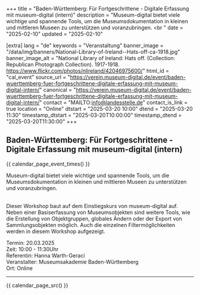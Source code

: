 +++
title = "Baden-Württemberg:  Für Fortgeschrittene - Digitale Erfassung mit museum-digital (intern)"
description = "Museum-digital bietet viele wichtige und spannende Tools, um die Museumsdokumentation in kleinen und mittleren Museen zu unterstützen und voranzubringen.   <br "
date = "2025-02-10"
updated = "2025-02-10"

[extra]
lang = "de"
keywords = "Veranstaltung"
banner_image = "/data/img/banners/National-Library-of-Ireland--Hats-off-ca-1918.jpg"
banner_image_alt = "National Library of Ireland:  Hats off. (Collection: Republican Photograph Collection). 1917-1918. https://www.flickr.com/photos/nlireland/42046975600/"
html_id = "cal_event"
source_url = "https://verein.museum-digital.de/event/baden-wuerttemberg-fuer-fortgeschrittene-digitale-erfassung-mit-museum-digital-intern/"
canonical = "https://verein.museum-digital.de/event/baden-wuerttemberg-fuer-fortgeschrittene-digitale-erfassung-mit-museum-digital-intern/"
contact = "MAILTO:info@landesstelle.de"
contact_is_link = true
location = "Online"
dtstart = "2025-03-20 10:00"
dtend = "2025-03-20 11:30"
timestamp_dtstart = "2025-03-20T10:00:00"
timestamp_dtend = "2025-03-20T11:30:00"
+++

## Baden-Württemberg:  Für Fortgeschrittene - Digitale Erfassung mit museum-digital (intern)

{{ calendar_page_event_times() }}

Museum-digital bietet viele wichtige und spannende Tools, um die Museumsdokumentation in kleinen und mittleren Museen zu unterstützen und voranzubringen. 

<br />
Dieser Workshop baut auf dem Einstiegskurs von museum-digital auf. Neben einer Basiserfassung von Museumsobjekten sind weitere Tools, wie die Erstellung von Objektgruppen, globales Ändern oder der Export von Sammlungsobjekten möglich. Auch die einzelnen Filtermöglichkeiten werden in diesem Workshop aufgezeigt. 

Termin: 20.03.2025<br />
Zeit: 10:00 - 11:30Uhr<br />
Referentin: Hanna Warth-Geraci<br />
Veranstalter: Museumsakademie Baden-Württemberg<br />
Ort: Online

----

{{ calendar_page_src() }}